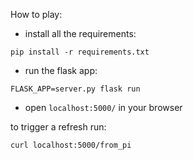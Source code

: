 How to play:

* install all the requirements:

`pip install -r requirements.txt`


* run the flask app:

`FLASK_APP=server.py flask run`

* open `localhost:5000/` in your browser

to trigger a refresh run:

`curl localhost:5000/from_pi`
